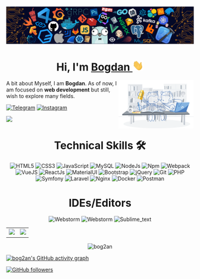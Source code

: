 ![](https://raw.githubusercontent.com/bog2an/bog2an/main/header.png)

<h1 align="center" >Hi, I'm <a href="https://github.com/bog2an" target="_blank"> Bogdan </a>
  <img src="https://github.com/bog2an/bog2an/blob/main/Hi.gif" width="30px">
</h1>

<img width="40%" align="right" src="https://github.com/bog2an/bog2an/blob/main/workbench.svg">

<p>
  A bit about Myself, I am <b>Bogdan</b>.
  As of now, I am focused on <b>web development</b> but still, wish to explore many fields.
</p>

<a  href="https://t.me/ibog2an"><img alt="Telegram" src="https://img.shields.io/badge/Telegram-2CA5E0?style=for-the-badge&logo=telegram&logoColor=white"></a>
<a  href="https://www.instagram.com/ibog2an/"><img alt="Instagram" src="https://img.shields.io/badge/Instagram-E4405F?style=for-the-badge&logo=instagram&logoColor=white"></a>

<p><img src="https://komarev.com/ghpvc/?username=bog2an&label=Profile%20views&color=6805D3&style=flat-square"></p>

<h1 align="center">Technical Skills 🛠</h1>
<p align="center"> 
  <img alt="HTML5" src="https://img.shields.io/badge/html5-%23E34F26.svg?&style=for-the-badge&logo=html5&logoColor=white" />
  <img alt="CSS3" src="https://img.shields.io/badge/css3-%231572B6.svg?&style=for-the-badge&logo=css3&logoColor=white" />
  <img alt="JavaScript" src="https://img.shields.io/badge/javascript-%23323330.svg?&style=for-the-badge&logo=javascript&logoColor=%23F7DF1E" />
  <img alt="MySQL" src="https://img.shields.io/badge/MySQL-00000F?style=for-the-badge&logo=mysql&logoColor=white" />  
  <img alt="NodeJs" src="https://img.shields.io/badge/Node.js-339933?style=for-the-badge&logo=nodedotjs&logoColor=white" />
  <img alt="Npm" src="https://img.shields.io/badge/npm-CB3837?style=for-the-badge&logo=npm&logoColor=white" />
  <img alt="Webpack" src="https://img.shields.io/badge/webpack-%238DD6F9.svg?style=for-the-badge&logo=webpack&logoColor=black" />  
  <img alt="VueJS" src="https://img.shields.io/badge/Vue.js-35495E?style=for-the-badge&logo=vue.js&logoColor=4FC08D" />
  <img alt="ReactJs" src="https://img.shields.io/badge/React-20232A?style=for-the-badge&logo=react&logoColor=61DAFB" />
  <img alt="MaterialUI" src="https://img.shields.io/badge/Material--UI-0081CB?style=for-the-badge&logo=material-ui&logoColor=white" />
  <img alt="Bootstrap" src="https://img.shields.io/badge/bootstrap-%23563D7C.svg?style=for-the-badge&logo=bootstrap&logoColor=white" />  
  <img alt="jQuery" src="https://img.shields.io/badge/jQuery-0769AD?style=for-the-badge&logo=jquery&logoColor=white" />
  <img alt="Git" src="https://img.shields.io/badge/Git-F05032?style=for-the-badge&logo=git&logoColor=white" />
  <img alt="PHP" src="https://img.shields.io/badge/PHP-777BB4?style=for-the-badge&logo=php&logoColor=white" />
  <img alt="Symfony" src="https://img.shields.io/badge/symfony-%23000000.svg?style=for-the-badge&logo=symfony&logoColor=white" />  
  <img alt="Laravel" src="https://img.shields.io/badge/Laravel-FF2D20?style=for-the-badge&logo=laravel&logoColor=white" />
  <img alt="Nginx" src="https://img.shields.io/badge/nginx-%23009639.svg?style=for-the-badge&logo=nginx&logoColor=white" />
  <img alt="Docker" src="https://img.shields.io/badge/docker-%230db7ed.svg?style=for-the-badge&logo=docker&logoColor=white" />
  <img alt="Postman" src="https://img.shields.io/badge/Postman-FF6C37?style=for-the-badge&logo=postman&logoColor=white" />
</p>

<h1 align="center">IDEs/Editors</h1>
<p align="center"> 
  <img alt="Webstorm" src="https://img.shields.io/badge/webstorm-143?style=for-the-badge&logo=webstorm&logoColor=white&color=black" />
  <img alt="Webstorm" src="https://img.shields.io/badge/phpstorm-143?style=for-the-badge&logo=phpstorm&logoColor=black&color=black&labelColor=darkorchid" />
  <img alt="Sublime_text" src="https://img.shields.io/badge/sublime_text-%23575757.svg?style=for-the-badge&logo=sublime-text&logoColor=important" />
</p>

<table>
  <tr>
   <td><img src="https://github-readme-stats.vercel.app/api?username=bog2an&include_all_commits=true&count_private=true&show_icons=true&line_height=20&title_color=7A7ADB&icon_color=2234AE&text_color=D3D3D3&bg_color=0,000000,130F40"/>
   <td><img src="https://github-readme-stats.vercel.app/api/top-langs?username=bog2an&show_icons=true&locale=en&layout=compact&title_color=7A7ADB&icon_color=2234AE&text_color=D3D3D3&bg_color=0,000000,130F40"/>
  </tr>
</table>

<div align="center">
   <p><img align="center" src="https://github-readme-streak-stats.herokuapp.com/?user=bog2an&theme=dark" alt="bog2an"/></p>
</div>


[![bog2an's GitHub activity graph](https://activity-graph.herokuapp.com/graph?username=bog2an&theme=xcode)](https://git.io/bog2an)

[![GitHub followers](https://img.shields.io/github/followers/bog2an.svg?style=social&label=Follow)](https://github.com/bog2an?tab=followers)
